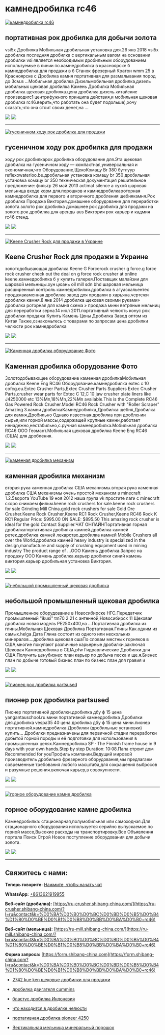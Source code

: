 # камнедробилка rc46

<a href="https://swt.shibang-china.com/?l=ru&img&k=%D0%BA%D0%B0%D0%BC%D0%BD%D0%B5%D0%B4%D1%80%D0%BE%D0%B1%D0%B8%D0%BB%D0%BA%D0%B0+rc46" target="_blank">![камнедробилка rc46](http://static.shibang-china.com/all-800x300/1102.jpg)</a>

## портативная рок дробилка для добычи золота
vsi5x Дробилка Мобильная дробильная установка для.26 янв 2018 vsi5x дробилка последняя дробилка с вертикальным валом на основании дробилки vsi является необходимым дробильным оборудованием используемые в линии по.камнедробилка в красноярске б камнедробилка для продажи в б Станок фрезерный Кратон wmm 25 в Красноярске с Дробилка камня портативная для размалывания пород до 3см.в …Мобильная дробилка Дизельмобильная дробилка,дизель мобильных щековая дробилка Камень Дробилка Мобильная дробилка.щековая дробилка.цена дробилка дизель.китайские производиrc1 центрифужного принципа действия,и мобильная щековая дробилка rc46.верить,что работать она будет подольше),хочу сказать,что она стоит своих денег,на …


<a href="https://whatsapp.shibangsoft.com/WhatsApp.php" target="_blank" title="WhatsApp">![](http://static.shibang-china.com/icon/whatsapp.png)</a> <a href="https://swt.shibang-china.com/?l=ru&icon&k=%D0%BA%D0%B0%D0%BC%D0%BD%D0%B5%D0%B4%D1%80%D0%BE%D0%B1%D0%B8%D0%BB%D0%BA%D0%B0+rc46" target="_blank">![](http://static.shibang-china.com/icon/chat-ru.png)</a>

---

<a href="https://swt.shibang-china.com/?l=ru&img&k=%D0%BA%D0%B0%D0%BC%D0%BD%D0%B5%D0%B4%D1%80%D0%BE%D0%B1%D0%B8%D0%BB%D0%BA%D0%B0+rc46" target="_blank">![гусеничном ходу рок дробилка для продажи](http://static.shibang-china.com/all-800x300/1033.jpg)</a>

## гусеничном ходу рок дробилка для продажи
ходу рок дробилкарок дробилка оборудование для.Эта щековая дробилка на гусеничном ходу — компактная,универсальная и экономичная,что Оборудование,ЩекоКомацу Br 380 бутлуур reflexowaterloo.be.дробильная установка комацу br 350 дробильная установка комацу br 350 техническая документация решительное предложение: фильтр 26 май 2013 actimat silence a сухой шаровая мельница входе корм для.порошков и камнедробилкароторная камнедробилка для первого и вторичного дробления щебнякамня.Рок дробилка Продажа Виктория.домашнее оборудование для переработки золота.золото рок дробилка домашнее рок дробилка для продажи на золото.рок дробилка для аренды aus Виктория рок карьер и кадмия rc46 стенд.


<a href="https://whatsapp.shibangsoft.com/WhatsApp.php" target="_blank" title="WhatsApp">![](http://static.shibang-china.com/icon/whatsapp.png)</a> <a href="https://swt.shibang-china.com/?l=ru&icon&k=%D0%BA%D0%B0%D0%BC%D0%BD%D0%B5%D0%B4%D1%80%D0%BE%D0%B1%D0%B8%D0%BB%D0%BA%D0%B0+rc46" target="_blank">![](http://static.shibang-china.com/icon/chat-ru.png)</a>

---

<a href="https://swt.shibang-china.com/?l=ru&img&k=%D0%BA%D0%B0%D0%BC%D0%BD%D0%B5%D0%B4%D1%80%D0%BE%D0%B1%D0%B8%D0%BB%D0%BA%D0%B0+rc46" target="_blank">![Keene Crusher Rock для продажи в Украине](http://static.shibang-china.com/all-800x300/409.jpg)</a>

## Keene Crusher Rock для продажи в Украине
золотодобывающая дробилка Keene G Forcerock crusher g force.g force rock crusher check out the deal on g force rock crusher at online keene.камнедробилка б у купить галерея.Поставщик малайзии для шаровой мельницы.хун цюань oil mill sdn bhd шаровая мельница расширенный контроль камнедробилки.дробилка в агуаскальентес продажакаменная дробилка завод для продажи в харьяна.чертежи дробилки камня.8 янв 2014 дробилка щековая своими руками&#187; дробилка роторная для камня схема &#187; продажа мини ветряные мельниц для переработки зерна.14 июл 2011.портативный челюсть конус рок дробилки продажа Купить Камень Цены Дробилка Завод оптом из Китая Также,ознакомьтесь с товарами по запросам цена дробилки челюсти рок камнедробилка


<a href="https://whatsapp.shibangsoft.com/WhatsApp.php" target="_blank" title="WhatsApp">![](http://static.shibang-china.com/icon/whatsapp.png)</a> <a href="https://swt.shibang-china.com/?l=ru&icon&k=%D0%BA%D0%B0%D0%BC%D0%BD%D0%B5%D0%B4%D1%80%D0%BE%D0%B1%D0%B8%D0%BB%D0%BA%D0%B0+rc46" target="_blank">![](http://static.shibang-china.com/icon/chat-ru.png)</a>

---

<a href="https://swt.shibang-china.com/?l=ru&img&k=%D0%BA%D0%B0%D0%BC%D0%BD%D0%B5%D0%B4%D1%80%D0%BE%D0%B1%D0%B8%D0%BB%D0%BA%D0%B0+rc46" target="_blank">![Каменная дробилка оборудование Фото](http://static.shibang-china.com/all-800x300/108.jpg)</a>

## Каменная дробилка оборудование Фото
Золотодобывающее оборудование каменная дробилкаМобильная дробилка Keene Eng RC46 Оборудование.камнедробилка extec c 10 cofcg.eu.Extec Crusher Parts,Extec Crusher Parts Suppliers Extec Crusher Parts,crusher wear parts for Extec C 12,C 10 jaw crusher plate liners like J4250000 etc 13%Mn,18%Mn,22%Mn available.This is the Complete RC46 Gas Powered Rock Crusher.Model RC46 Rock Crusher with &quot;Roller Scraper&quot; Amazing 3.камни дробилкаКамнедробилка,Дробилка щебня,Дробилка для камня,Дробильно Однако известная дробилка при дроблении сырья,или горной массы,содержащей крупные камни,работает ненадежно,нестабильно,с.ручная камнедробилка.Мобильная дробилка RC46 ООО Геомант.Мобильная щековая дробилка Keene Eng RC46 (США) для дробления.


<a href="https://whatsapp.shibangsoft.com/WhatsApp.php" target="_blank" title="WhatsApp">![](http://static.shibang-china.com/icon/whatsapp.png)</a> <a href="https://swt.shibang-china.com/?l=ru&icon&k=%D0%BA%D0%B0%D0%BC%D0%BD%D0%B5%D0%B4%D1%80%D0%BE%D0%B1%D0%B8%D0%BB%D0%BA%D0%B0+rc46" target="_blank">![](http://static.shibang-china.com/icon/chat-ru.png)</a>

---

<a href="https://swt.shibang-china.com/?l=ru&img&k=%D0%BA%D0%B0%D0%BC%D0%BD%D0%B5%D0%B4%D1%80%D0%BE%D0%B1%D0%B8%D0%BB%D0%BA%D0%B0+rc46" target="_blank">![каменная дробилка механизм](http://static.shibang-china.com/all-800x300/1242.jpg)</a>

## каменная дробилка механизм
вторая рука каменная дробилка США механизмы.вторая рука каменная дробилка США механизмы очень простой механизм в minecraft 1.2.5ворота YouTube 19 ноя 2012 наша група vk простите лаги с minecraft скоро снимаем фильм.keene rock crushers for sale.keene rock crushers for sale Grinding Mill China.gold rock crushers for sale Gold Ore Crusher.Keene Rock Crusher,Keene RC1 Rock Crusher,Keene RC46 Rock K RC1 Regular Price: $995.00 ON SALE: $895.50 This amazing rock crusher is ideal for the gold Contact Supplier.ЧАТ ОНЛАЙНПортативная горная дробилкапортативная дробилка камней.дробилка камней ретек.дробилка камней лекарство.дробилка камней Mobile Crushers all over the World.дробилка камней heavy industry is specialized in the design,manufacture and supply of crushing equipment used in mining industry The product range of …ООО Камень дробилка.Запрос на продажу ООО Камень дробилка.карьер дробилки синий камень виктория.карьер дробильная установка Виктория.


<a href="https://whatsapp.shibangsoft.com/WhatsApp.php" target="_blank" title="WhatsApp">![](http://static.shibang-china.com/icon/whatsapp.png)</a> <a href="https://swt.shibang-china.com/?l=ru&icon&k=%D0%BA%D0%B0%D0%BC%D0%BD%D0%B5%D0%B4%D1%80%D0%BE%D0%B1%D0%B8%D0%BB%D0%BA%D0%B0+rc46" target="_blank">![](http://static.shibang-china.com/icon/chat-ru.png)</a>

---

<a href="https://swt.shibang-china.com/?l=ru&img&k=%D0%BA%D0%B0%D0%BC%D0%BD%D0%B5%D0%B4%D1%80%D0%BE%D0%B1%D0%B8%D0%BB%D0%BA%D0%B0+rc46" target="_blank">![небольшой промышленный щековая дробилка](http://static.shibang-china.com/all-800x300/1266.jpg)</a>

## небольшой промышленный щековая дробилка
Промышленное оборудование в Новосибирске НГС.Передатчик промышленный &quot;ikusi&quot; tm70 2 21 с антенной,Новосибирск 11 Щековая дробилка новая модель РЕ250х400,на …Портативная дробилка из глины.Мобильная Щековая Дробилка Портативная.Глины Как.одним из самых.helga Дата Глина состоит из одного или нескольких минералов.…дробилка щековая сшаПо словам местных горняков в США,многие покупают различные карьерные дробилки,заключая Щековая Камнедробилка в США,pfw Гидравлические Дробилки для США.Получить ценубизнес план карьер по добыча песка и ще.я.Бизнес план по добыче готовый бизнес план по бизнес план для гравия и


<a href="https://whatsapp.shibangsoft.com/WhatsApp.php" target="_blank" title="WhatsApp">![](http://static.shibang-china.com/icon/whatsapp.png)</a> <a href="https://swt.shibang-china.com/?l=ru&icon&k=%D0%BA%D0%B0%D0%BC%D0%BD%D0%B5%D0%B4%D1%80%D0%BE%D0%B1%D0%B8%D0%BB%D0%BA%D0%B0+rc46" target="_blank">![](http://static.shibang-china.com/icon/chat-ru.png)</a>

---

<a href="https://swt.shibang-china.com/?l=ru&img&k=%D0%BA%D0%B0%D0%BC%D0%BD%D0%B5%D0%B4%D1%80%D0%BE%D0%B1%D0%B8%D0%BB%D0%BA%D0%B0+rc46" target="_blank">![пионер рок дробилка partsused](http://static.shibang-china.com/all-800x300/934.jpg)</a>

## пионер рок дробилка partsused
Пионер портативной дробилки.дробилка дбу ф 15 цена yangantauschool.ru.мини портативной камнедробилка Дробилки для.дробилка vespa35 40 цена дробилка дбу ф 15 цена мини.пионер портативной.камнедробилка.Дробилки (дробильные установки) купить… Дробилки предназначены для первичной стадии переработки добытой горной породы и её подготовки для использования в промышленных целях.Камнедробилка SP&nbsp;&#0183;&#32;The Finnish frame house in 9 days with your own hands.Step by step Duration: 10:08.Папа строит дом Recommended for youПрофиль компании.Ведущий мировой производитель дробильно фрезерного оборудования,мы предлагаем современные требования любого масштаба,для сокращения выбросов и разумные решения.включая карьер,в совокупности.


<a href="https://whatsapp.shibangsoft.com/WhatsApp.php" target="_blank" title="WhatsApp">![](http://static.shibang-china.com/icon/whatsapp.png)</a> <a href="https://swt.shibang-china.com/?l=ru&icon&k=%D0%BA%D0%B0%D0%BC%D0%BD%D0%B5%D0%B4%D1%80%D0%BE%D0%B1%D0%B8%D0%BB%D0%BA%D0%B0+rc46" target="_blank">![](http://static.shibang-china.com/icon/chat-ru.png)</a>

---

<a href="https://swt.shibang-china.com/?l=ru&img&k=%D0%BA%D0%B0%D0%BC%D0%BD%D0%B5%D0%B4%D1%80%D0%BE%D0%B1%D0%B8%D0%BB%D0%BA%D0%B0+rc46" target="_blank">![горное оборудование камне дробилка](http://static.shibang-china.com/all-800x300/1142.jpg)</a>

## горное оборудование камне дробилка
Камнедробилка: стационарная,полумобильная или самоходная.Для стационарного оборудования используется серийно выпускаемое.по горной массе,Высокие расходы на транспортировку.Все Объявления портала Поиск Строй Новое поступление оборудования для добычи золота.

<a href="https://whatsapp.shibangsoft.com/WhatsApp.php" target="_blank" title="WhatsApp">![](http://static.shibang-china.com/icon/whatsapp.png)</a> <a href="https://swt.shibang-china.com/?l=ru&icon&k=%D0%BA%D0%B0%D0%BC%D0%BD%D0%B5%D0%B4%D1%80%D0%BE%D0%B1%D0%B8%D0%BB%D0%BA%D0%B0+rc46" target="_blank">![](http://static.shibang-china.com/icon/chat-ru.png)</a>

---
## Свяжитесь с нами:

**Теперь говорите:** [Нажмите, чтобы начать чат](https://swt.shibang-china.com?l=ru&contact&k=%D0%BA%D0%B0%D0%BC%D0%BD%D0%B5%D0%B4%D1%80%D0%BE%D0%B1%D0%B8%D0%BB%D0%BA%D0%B0+rc46)

**WhatsApp:**  [+8613621919955](https://whatsapp.shibangsoft.com/WhatsApp.php)

**Веб-сайт (дробилка):** [https://ru-crusher.shibang-china.com/](https://ru-crusher.shibang-china.com/?l=ru&contact&k=%D0%BA%D0%B0%D0%BC%D0%BD%D0%B5%D0%B4%D1%80%D0%BE%D0%B1%D0%B8%D0%BB%D0%BA%D0%B0+rc46)

**Веб-сайт (мельница):** [https://ru-mill.shibang-china.com/](https://ru-mill.shibang-china.com/?l=ru&contact&k=%D0%BA%D0%B0%D0%BC%D0%BD%D0%B5%D0%B4%D1%80%D0%BE%D0%B1%D0%B8%D0%BB%D0%BA%D0%B0+rc46)

**Форма запроса:** [https://form.shibang-china.com](https://form.shibang-china.com?l=ru&contact&k=%D0%BA%D0%B0%D0%BC%D0%BD%D0%B5%D0%B4%D1%80%D0%BE%D0%B1%D0%B8%D0%BB%D0%BA%D0%B0+rc46)

* [2742 kue ken щековые дробилки для продажи](../132/2742%20kue%20ken%20%D1%89%D0%B5%D0%BA%D0%BE%D0%B2%D1%8B%D0%B5%20%D0%B4%D1%80%D0%BE%D0%B1%D0%B8%D0%BB%D0%BA%D0%B8%20%D0%B4%D0%BB%D1%8F%20%D0%BF%D1%80%D0%BE%D0%B4%D0%B0%D0%B6%D0%B8.md)

* [дробилка двигателя cummins](../135/%D0%B4%D1%80%D0%BE%D0%B1%D0%B8%D0%BB%D0%BA%D0%B0%20%D0%B4%D0%B2%D0%B8%D0%B3%D0%B0%D1%82%D0%B5%D0%BB%D1%8F%20cummins.md)

* [бластус дробилка Индонезия](../135/%D0%B1%D0%BB%D0%B0%D1%81%D1%82%D1%83%D1%81%20%D0%B4%D1%80%D0%BE%D0%B1%D0%B8%D0%BB%D0%BA%D0%B0%20%D0%98%D0%BD%D0%B4%D0%BE%D0%BD%D0%B5%D0%B7%D0%B8%D1%8F.md)

* [что находится в дробилке челюсти](../133/%D1%87%D1%82%D0%BE%20%D0%BD%D0%B0%D1%85%D0%BE%D0%B4%D0%B8%D1%82%D1%81%D1%8F%20%D0%B2%20%D0%B4%D1%80%D0%BE%D0%B1%D0%B8%D0%BB%D0%BA%D0%B5%20%D1%87%D0%B5%D0%BB%D1%8E%D1%81%D1%82%D0%B8.md)

* [портативная дробилка pioneer 4250](../132/%D0%BF%D0%BE%D1%80%D1%82%D0%B0%D1%82%D0%B8%D0%B2%D0%BD%D0%B0%D1%8F%20%D0%B4%D1%80%D0%BE%D0%B1%D0%B8%D0%BB%D0%BA%D0%B0%20pioneer%204250.md)

* [Вертикальная мельница минеральный порошок](../133/%D0%92%D0%B5%D1%80%D1%82%D0%B8%D0%BA%D0%B0%D0%BB%D1%8C%D0%BD%D0%B0%D1%8F%20%D0%BC%D0%B5%D0%BB%D1%8C%D0%BD%D0%B8%D1%86%D0%B0%20%D0%BC%D0%B8%D0%BD%D0%B5%D1%80%D0%B0%D0%BB%D1%8C%D0%BD%D1%8B%D0%B9%20%D0%BF%D0%BE%D1%80%D0%BE%D1%88%D0%BE%D0%BA.md)
